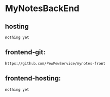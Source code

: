 # MyNotesBackEnd

## hosting
```
nothing yet
```
## frontend-git:
```
https://github.com/PewPewService/mynotes-front
```
## frontend-hosting:
```
nothing yet
```
